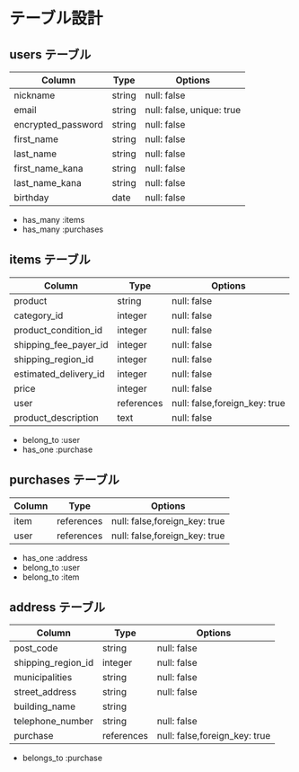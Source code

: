 # テーブル設計

## users テーブル

| Column             | Type   | Options                   |
| ------------------ | ------ | ------------------------- |
| nickname           | string | null: false               |
| email              | string | null: false, unique: true |
| encrypted_password | string | null: false               |
| first_name         | string | null: false               |
| last_name          | string | null: false               |
| first_name_kana    | string | null: false               |
| last_name_kana     | string | null: false               |
| birthday           | date   | null: false               |

- has_many :items
- has_many :purchases


## items テーブル

| Column                | Type       | Options                       |
| --------------------- | ---------- | ----------------------------- |
| product               | string     | null: false                   |
| category_id           | integer    | null: false                   |
| product_condition_id  | integer    | null: false                   |
| shipping_fee_payer_id | integer    | null: false                   |
| shipping_region_id    | integer    | null: false                   |
| estimated_delivery_id | integer    | null: false                   |
| price                 | integer    | null: false                   |
| user                  | references | null: false,foreign_key: true |
| product_description   | text       | null: false                   |

- belong_to :user
- has_one :purchase

## purchases テーブル

| Column  | Type       | Options                       |
| ------- | ---------- | ----------------------------- |
| item    | references | null: false,foreign_key: true |
| user    | references | null: false,foreign_key: true |

- has_one :address
- belong_to :user
- belong_to :item


## address テーブル

| Column                | Type       | Options                       |
| --------------------- | ---------- | ----------------------------- |
| post_code             | string     | null: false                   |
| shipping_region_id    | integer    | null: false                   |
| municipalities        | string     | null: false                   |
| street_address        | string     | null: false                   |
| building_name         | string     |                               |
| telephone_number      | string     | null: false                   |
| purchase              | references | null: false,foreign_key: true |

- belongs_to :purchase